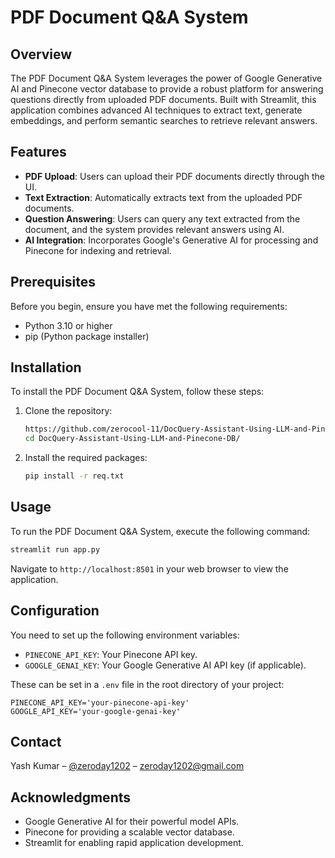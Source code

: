 
# PDF Document Q&A System

## Overview
The PDF Document Q&A System leverages the power of Google Generative AI and Pinecone vector database to provide a robust platform for answering questions directly from uploaded PDF documents. Built with Streamlit, this application combines advanced AI techniques to extract text, generate embeddings, and perform semantic searches to retrieve relevant answers.

## Features
- **PDF Upload**: Users can upload their PDF documents directly through the UI.
- **Text Extraction**: Automatically extracts text from the uploaded PDF documents.
- **Question Answering**: Users can query any text extracted from the document, and the system provides relevant answers using AI.
- **AI Integration**: Incorporates Google's Generative AI for processing and Pinecone for indexing and retrieval.

## Prerequisites
Before you begin, ensure you have met the following requirements:
- Python 3.10 or higher
- pip (Python package installer)

## Installation
To install the PDF Document Q&A System, follow these steps:

1. Clone the repository:
   ```bash
   https://github.com/zerocool-11/DocQuery-Assistant-Using-LLM-and-Pinecone-DB.git
   cd DocQuery-Assistant-Using-LLM-and-Pinecone-DB/
   ```

2. Install the required packages:
   ```bash
   pip install -r req.txt
   ```

## Usage
To run the PDF Document Q&A System, execute the following command:

```bash
streamlit run app.py
```

Navigate to `http://localhost:8501` in your web browser to view the application.

## Configuration
You need to set up the following environment variables:

- `PINECONE_API_KEY`: Your Pinecone API key.
- `GOOGLE_GENAI_KEY`: Your Google Generative AI API key (if applicable).

These can be set in a `.env` file in the root directory of your project:

```plaintext
PINECONE_API_KEY='your-pinecone-api-key'
GOOGLE_API_KEY='your-google-genai-key'
```


## Contact
Yash Kumar – [@zeroday1202](https://x.com/zeroday1202) – zeroday1202@gmail.com


## Acknowledgments
- Google Generative AI for their powerful model APIs.
- Pinecone for providing a scalable vector database.
- Streamlit for enabling rapid application development.
